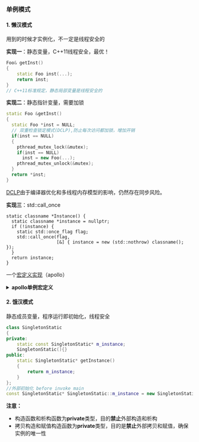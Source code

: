 ### 单例模式

#### 1. 懒汉模式

用到的时候才实例化，不一定是线程安全的

**实现一**：静态变量，C++11线程安全，最优！

```cpp
Foo& getInst()
{
    static Foo inst(...);
    return inst;
}
// C++11标准规定，静态局部变量是线程安全的
```

**实现二**：静态指针变量，需要加锁

```cpp
static Foo &getInst()
{
  static Foo *inst = NULL;
  // 双重检查锁定模式(DCLP),防止每次访问都加锁，增加开销
  if(inst == NULL)
  {
    pthread_mutex_lock(&mutex);
    if(inst == NULL)
      inst = new Foo(...);
    pthread_mutex_unlock(&mutex);
  }
  return *inst;    
}
```

[DCLP](https://blog.csdn.net/linlin003/article/details/79012416)由于编译器优化和多线程内存模型的影响，仍然存在同步风险。

**实现三**：std::call_once

```
static classname *Instance() {
  static classname *instance = nullptr;
  if (!instance) {
    static std::once_flag flag;
    std::call_once(flag,
                   [&] { instance = new (std::nothrow) classname(); });
  }
  return instance;
}
```

一个[宏定义实现](https://github.com/ApolloAuto/apollo/blob/master/cyber/common/macros.h)（apollo）

<details>
    <summary><b>apollo单例宏定义</b></summary>
    <code>
#define DECLARE_SINGLETON(classname)                                      \<br>
 public:                                                                  \<br>
  static classname *Instance(bool create_if_needed = true) {              \<br>
    static classname *instance = nullptr;                                 \<br>
    if (!instance && create_if_needed) {                                  \<br>
      static std::once_flag flag;                                         \<br>
      std::call_once(flag,                                                \<br>
                     [&] { instance = new (std::nothrow) classname(); }); \<br>
    }                                                                     \<br>
    return instance;                                                      \<br>
  }                                                                       \<br>
                                                                          \<br>
  static void CleanUp() {                                                 \<br>
    auto instance = Instance(false);                                      \<br>
    if (instance != nullptr) {                                            \<br>
      CallShutdown(instance);                                             \<br>
    }                                                                     \<br>
  }                                                                       \<br>
                                                                          \<br>
 private:                                                                 \<br>
  classname();                                                            \<br>
  DISALLOW_COPY_AND_ASSIGN(classname)
	</code>
</details>

#### 2. 饿汉模式

静态成员变量，程序运行即初始化，线程安全

```cpp
class SingletonStatic
{
private:
    static const SingletonStatic* m_instance;
    SingletonStatic(){}
public:
    static SingletonStatic* getInstance()
    {
        return m_instance;
    }
};
//外部初始化 before invoke main
const SingletonStatic* SingletonStatic::m_instance = new SingletonStatic;
```

**注意：**

- 构造函数和析构函数为**private**类型，目的**禁止**外部构造和析构
- 拷贝构造和赋值构造函数为**private**类型，目的是**禁止**外部拷贝和赋值，确保实例的唯一性



